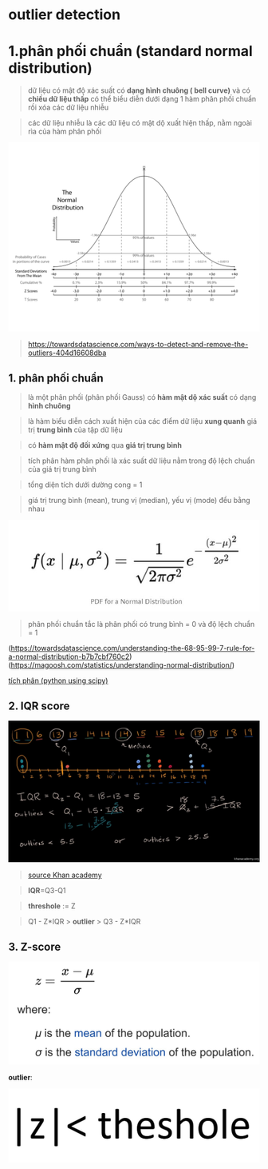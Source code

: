 # outlier detection

# 1.phân phối chuẩn (standard normal distribution)

> dữ liệu có mật độ xác suất có **dạng hình chuông ( bell curve)** và có **chiều dữ liệu thấp** có thể biểu diễn dưới dạng 1 hàm phân phối chuẩn rồi xóa các dữ liệu nhiễu

>các dữ liệu nhiễu là các dữ liệu có mật dộ xuất hiện thấp, nằm ngoài rìa của hàm phân phối

![stdn](https://github.com/nhoxnho1212/DetectionOutlier/blob/master/StandardScore/The_Normal_Distribution.svg.png)

>https://towardsdatascience.com/ways-to-detect-and-remove-the-outliers-404d16608dba

## 1. phân phối chuẩn 

> là một phân phối (phân phối Gauss) có **hàm mật dộ xác suất** có dạng **hình chuông**

> là hàm biểu diễn cách xuất hiện của các điểm dữ liệu **xung quanh** giá trị **trung bình** của tập dữ liệu

> có **hàm mật độ đối xứng** qua **giá trị trung bình**

> tích phân hàm phân phối là xác suất dữ liệu nằm trong độ lệch chuẩn của giá trị trung bình

> tổng diện tích dưới dường cong = 1

> giá trị trung bình (mean), trung vị (median), yếu vị (mode) đều bằng nhau

![img](https://github.com/nhoxnho1212/DetectionOutlier/blob/master/StandardScore/PDF.jpg)

> phân phối chuẩn tắc là phân phối có trung bình = 0 và độ lệch chuẩn = 1

(https://towardsdatascience.com/understanding-the-68-95-99-7-rule-for-a-normal-distribution-b7b7cbf760c2)
(https://magoosh.com/statistics/understanding-normal-distribution/)

[tích phân (python using scipy)](https://docs.scipy.org/doc/scipy/reference/generated/scipy.integrate.quad.html)


## 2. IQR score
![img](https://github.com/nhoxnho1212/DetectionOutlier/blob/master/StandardScore/boxplot.jpg)
> [source Khan academy](https://www.khanacademy.org/math/ap-statistics/summarizing-quantitative-data-ap/stats-box-whisker-plots/v/judging-outliers-in-a-dataset)

>**IQR**=Q3-Q1

>**threshole** := Z

>  Q1 - Z\*IQR > **outlier** > Q3 - Z\*IQR

## 3. Z-score
![z-score](https://github.com/nhoxnho1212/DetectionOutlier/blob/master/StandardScore/Zscore.jpg)

**outlier**:

![z-score](https://github.com/nhoxnho1212/DetectionOutlier/blob/master/StandardScore/z-score1.jpg)

